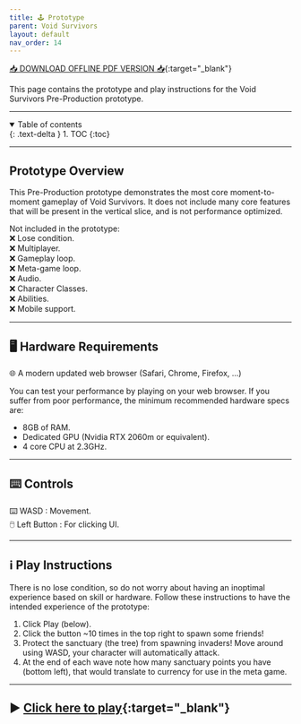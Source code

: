 ```yaml
---
title: 🕹️ Prototype
parent: Void Survivors
layout: default
nav_order: 14
---
```


[📥 DOWNLOAD OFFLINE PDF VERSION 📥](https://drive.google.com/file/d/1aI0sI7endUCiz2RWnYh9Ur6b3jPURkoK/view?usp=share_link){:target="_blank"}

This page contains the prototype and play instructions for the Void Survivors Pre-Production prototype.

----

<details open markdown="block">
  <summary>
    Table of contents
  </summary>
  {: .text-delta }
1. TOC
{:toc}
</details>

----

## Prototype Overview
This Pre-Production prototype demonstrates the most core moment-to-moment gameplay of Void Survivors. It does not include many core features that will be present in the vertical slice, and is not performance optimized.

Not included in the prototype:\
❌ Lose condition.\
❌ Multiplayer.\
❌ Gameplay loop.\
❌ Meta-game loop.\
❌ Audio.\
❌ Character Classes.\
❌ Abilities.\
❌ Mobile support.

----

## 🖥️ Hardware Requirements
🌐 A modern updated web browser (Safari, Chrome, Firefox, ...)

You can test your performance by playing on your web browser. If you suffer from poor performance, the minimum recommended hardware specs are:
* 8GB of RAM.
* Dedicated GPU (Nvidia RTX 2060m or equivalent).
* 4 core CPU at 2.3GHz.

----

## ⌨️ Controls
⌨️ WASD : Movement.\
🖱️ Left Button : For clicking UI.

----

## ℹ️ Play Instructions
There is no lose condition, so do not worry about having an inoptimal experience based on skill or hardware. Follow these instructions to have the intended experience of the prototype:
1. Click Play (below).
2. Click the button ~10 times in the top right to spawn some friends! 
3. Protect the sanctuary (the tree) from spawning invaders! Move around using WASD, your character will automatically attack.
4. At the end of each wave note how many sanctuary points you have (bottom left), that would translate to currency for use in the meta game.

----

## ▶️ [Click here to play](build/index.html){:target="_blank"}










